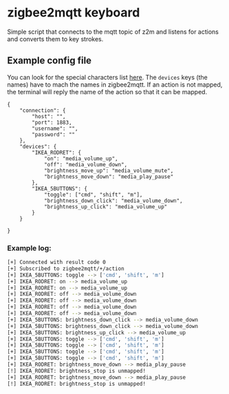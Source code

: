 # zigbee2mqtt keyboard
Simple script that connects to the mqtt topic of z2m and listens for actions and converts them to key strokes.

## Example config file
You can look for the special characters list [here](https://github.com/moses-palmer/pynput/blob/master/lib/pynput/keyboard/_base.py). The `devices` keys (the names) have to mach the names in zigbee2mqtt. If an action is not mapped, the terminal will reply the name of the action so that it can be mapped.

```jsonc
{
    "connection": {
        "host": "",
        "port": 1883,
        "username": "",
        "password": ""
    },
    "devices": {
        "IKEA_RODRET": {
            "on": "media_volume_up",
            "off": "media_volume_down",
            "brightness_move_up": "media_volume_mute",
            "brightness_move_down": "media_play_pause"
        },
        "IKEA_5BUTTONS": {
            "toggle": ["cmd", "shift", "m"],
            "brightness_down_click": "media_volume_down",
            "brightness_up_click": "media_volume_up"
        }
    }

}
```

### Example log:
```bash
[+] Connected with result code 0
[+] Subscribed to zigbee2mqtt/+/action
[+] IKEA_5BUTTONS: toggle --> ['cmd', 'shift', 'm']
[+] IKEA_RODRET: on --> media_volume_up
[+] IKEA_RODRET: on --> media_volume_up
[+] IKEA_RODRET: off --> media_volume_down
[+] IKEA_RODRET: off --> media_volume_down
[+] IKEA_RODRET: off --> media_volume_down
[+] IKEA_RODRET: off --> media_volume_down
[+] IKEA_5BUTTONS: brightness_down_click --> media_volume_down
[+] IKEA_5BUTTONS: brightness_down_click --> media_volume_down
[+] IKEA_5BUTTONS: brightness_up_click --> media_volume_up
[+] IKEA_5BUTTONS: toggle --> ['cmd', 'shift', 'm']
[+] IKEA_5BUTTONS: toggle --> ['cmd', 'shift', 'm']
[+] IKEA_5BUTTONS: toggle --> ['cmd', 'shift', 'm']
[+] IKEA_5BUTTONS: toggle --> ['cmd', 'shift', 'm']
[+] IKEA_RODRET: brightness_move_down --> media_play_pause
[!] IKEA_RODRET: brightness_stop is unmapped!
[+] IKEA_RODRET: brightness_move_down --> media_play_pause
[!] IKEA_RODRET: brightness_stop is unmapped!
```
